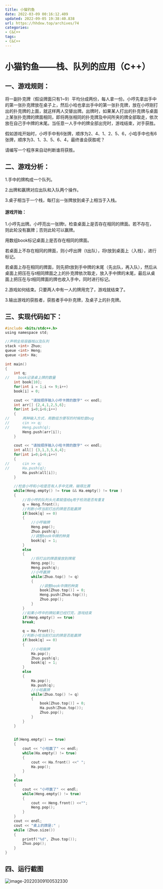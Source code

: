 ```yaml
---
title: 小猫钓鱼
date: 2022-03-09 00:16:12.409
updated: 2022-09-05 19:38:40.838
url: https://hhdxw.top/archives/74
categories: 
- C&C++
tags: 
- C&C++
---
```


# 小猫钓鱼——栈、队列的应用（C++）

## 一、游戏规则：

将一副扑克牌（假设牌面只有1~9）平均分成两份，每人拿一份。小哼先拿出手中的第一张扑克牌放在桌子上，然后小哈也拿出手中的第一张扑克牌，放在小哼刚打出的扑克牌的上面，就这样两人交替出牌。出牌时，如果某人打出的扑克牌与桌面上某张扑克牌的牌面相同，即将两张相同的扑克牌及中间所夹的牌全部取走，依次放在自己手中牌的末尾。当任意一人手中的牌全部出完时，游戏结束，对手获胜。

假如游戏开始时，小哼手中有6张牌，顺序为2、4、1、2、5、6，小哈手中也有6张牌，顺序为3、1、3、5、6、4，最终谁会获胜呢？

请编写一个程序来自动判断谁将获胜。

## 二、游戏分析：

1.手中的牌构成一个队列。

2.出牌和赢牌对应出队和入队两个操作。

3.桌子相当于一个栈，每打出一张牌放到桌子上相当于入栈。

#### 游戏开始：

1.小哼先出牌。小哼亮出一张牌t，检查桌面上是否存在相同的牌面。若不存在，则此轮没有赢牌；否则此轮可以赢牌。

用数组book标记桌面上是否存在相同的牌面。

若桌面上不存在相同的牌面，则小哼出牌（t出队），将t放到桌面上（入栈），进行标记。

若桌面上存在相同的牌面，则先把t放到手中牌的末尾（先出队，再入队），然后从桌面上把压在与t相同牌面之上的扑克牌依次取走，放入手中牌的末尾，最后从桌面上把压在与t相同牌面的牌也收入手中，同时进行标记。

2.游戏如何结束。只要两人中有一人的牌用完了，游戏就结束了。

3.输出游戏的获胜者，获胜者手中扑克牌，及桌子上的扑克牌。

## 三、实现代码如下：

```c
#include <bits/stdc++.h>
using namespace std; 

//声明全局容器栈以及队列 
stack <int> Zhuo;
queue <int> Heng;
queue <int> Ha;
    
int main()
{
    int q;
//    book记录桌上牌的数量 
    int book[10];
    for(int i = 1;i <= 9;i++)
    book[i] = 0;
    
    cout << "请按顺序输入小哼卡牌的数字" << endl;
    int arr[] {2,4,1,2,5,6};
	for(int i=0;i<6;i++)
    {
//    	两种输入方式，用数组方便写的时候检查bug 
//    	cin >> q;
//    	Heng.push(q);
		Heng.push(arr[i]);
    }
    
    cout << "请按顺序输入小哈卡牌的数字" << endl;
    int all[] {3,1,3,5,6,4};
	for(int i=0;i<6;i++)
    {
//    	cin >> q;
//    	Ha.push(q);
		Ha.push(all[i]);
    }
    
    //检查小哼和小哈是否有人手中无牌，输得比赛 
    while(Heng.empty() != true && Ha.empty() != true )
    {
    	//将小哼的队列头元素赋值给q用于检测是否有重复 
    	q = Heng.front();
    	//判断小哼当前打出的牌是否能贏牌
    	if(book[q] == 0)
    	{
    		//小哼输牌
    		Heng.pop();
    	    Zhuo.push(q);
    	    //调整book中牌的种类 
    		book[q] = 1;
    	}
    	else
    	{
    		//将打出的牌直接放到牌尾 
    		Heng.pop();
    		Heng.push(q);
    		//小哼赢牌
    		while(Zhuo.top() != q)
			{
				//调整book中牌的种类 
				book[Zhuo.top()] = 0;
				Heng.push(Zhuo.top());
				Zhuo.pop();
			} 
    	}
    	//如果小哼中的牌如果已经打完，游戏结束
    	if(Heng.empty() == true)
    	break;
    	
    	q = Ha.front();
    	//判断小哈当前打出的牌是否能贏牌
    	if(book[q] == 0)
    	{	
			//小哈输牌 
    		Ha.pop();
    		Zhuo.push(q);
    		book[q] = 1;
    	}
    	else
    	{
    		Ha.pop();
    		Ha.push(q);
    		//小哈赢牌
    		while(Zhuo.top() != q)
			{
				book[Zhuo.top()] = 0;
				Ha.push(Zhuo.top());
				Zhuo.pop();
			} 
    	}
    }
    
    
    if(Heng.empty() == true)
    {
    	cout << "小哈赢了" << endl;
    	while(Ha.empty() != true)
    	{
    		cout << Ha.front() <<" ";
    		Ha.pop();
    	}
    }
    else 
    {
    	cout << "小哼赢了" << endl;
    	while(Heng.empty() != true)
    	{
    		cout << Heng.front() <<"";
    		Heng.pop();
    	}
    }
    cout << endl;
    cout << "桌上的牌是:" ;
    while (Zhuo.size())
	{
		printf("%d", Zhuo.top());
		Zhuo.pop();
	}
}
```

## 四、运行截图

![image-20220309100532330](https://lsky.hhdxw.top/imghub/img/image-20220309100532330.png)